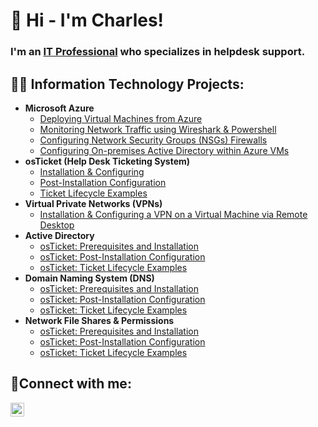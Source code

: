 ## <H1>👋 Hi - I'm Charles!</H1>

<h3>I'm an <a href="https://linkedin.com/in/csweet81" target="_blank">IT Professional</a> who specializes in helpdesk support.</h3>

<h2>👨‍💻 Information Technology Projects:</h2>

- <b>Microsoft Azure</b>
  - [Deploying Virtual Machines from Azure](https://github.com/charlessweet81/azure-setup)
  - [Monitoring Network Traffic using Wireshark & Powershell](https://github.com/charlessweet81/azure-network-protocols)
  - [Configuring Network Security Groups (NSGs) Firewalls](https://github.com/charlessweet81/firewall-testing)
  - [Configuring On-premises Active Directory within Azure VMs](https://github.com/joshmadakorcc/configure-ad)
- <b>osTicket (Help Desk Ticketing System)</b>
  - [Installation & Configuring](https://github.com/charlessweet1/osticket-prereqs)
  - [Post-Installation Configuration](https://github.com/charlessweet81/post-install-config)
  - [Ticket Lifecycle Examples](https://github.com/joshmadakorcc/ticket-lifecycle)
- <b>Virtual Private Networks (VPNs)</b>
  - [Installation & Configuring a VPN on a Virtual Machine via Remote Desktop](https://github.com/charlessweet81/vpn-prereqs)
- <b>Active Directory</b>
  - [osTicket: Prerequisites and Installation](https://github.com/charlessweet1/osticket-prereqs)
  - [osTicket: Post-Installation Configuration](https://github.com/joshmadakorcc/post-install-config)
  - [osTicket: Ticket Lifecycle Examples](https://github.com/joshmadakorcc/ticket-lifecycle)
- <b>Domain Naming System (DNS)</b>
  - [osTicket: Prerequisites and Installation](https://github.com/charlessweet1/osticket-prereqs)
  - [osTicket: Post-Installation Configuration](https://github.com/joshmadakorcc/post-install-config)
  - [osTicket: Ticket Lifecycle Examples](https://github.com/joshmadakorcc/ticket-lifecycle)
- <b>Network File Shares & Permissions</b>
  - [osTicket: Prerequisites and Installation](https://github.com/charlessweet1/osticket-prereqs)
  - [osTicket: Post-Installation Configuration](https://github.com/joshmadakorcc/post-install-config)
  - [osTicket: Ticket Lifecycle Examples](https://github.com/joshmadakorcc/ticket-lifecycle)



  

<h2>🤳Connect with me:</h2>

[<img align="left" alt="Josh | LinkedIn" width="22px" src="https://cdn.jsdelivr.net/npm/simple-icons@v3/icons/linkedin.svg" />][linkedin]

[linkedin]: https://linkedin.com/in/csweet81




<!--
**charlessweet81/charlessweet81** is a ✨ _special_ ✨ repository because its `README.md` (this file) appears on your GitHub profile.

Here are some ideas to get you started:

- 🔭 I’m currently working on ...
- 🌱 I’m currently learning ...
- 👯 I’m looking to collaborate on ...
- 🤔 I’m looking for help with ...
- 💬 Ask me about ...
- 📫 How to reach me: ...
- 😄 Pronouns: ...
- ⚡ Fun fact: ...
-->
